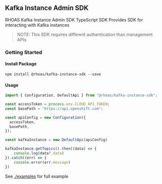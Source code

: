 ## Kafka Instance Admin SDK

RHOAS Kafka Instance Admin SDK TypeScript SDK
Provides SDK for interacting with Kafka instances 

> NOTE: This SDK requires different authentication than management APIs

### Getting Started

#### Install Package

```
npm install @rhoas/kafka-instance-sdk --save
```

#### Usage

```ts
import { Configuration, DefaultApi } from "@rhoas/kafka-instance-sdk";

const accessToken = process.env.CLOUD_API_TOKEN;
const basePath = "https://api.openshift.com";

const apiConfig = new Configuration({
  accessToken,
  basePath,
});

const kafkaInstance = new DefaultApi(apiConfig)

kafkaInstance.getTopics().then((data) => {
    console.log(data?.data)
}).catch((err) => {
    console.error(err.message)
})
```

See [./examples](https://github.com/redhat-developer/app-services-sdk-core/app-services-sdk-js/tree/main/examples) for full example

